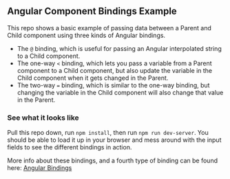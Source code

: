 ## Angular Component Bindings Example

This repo shows a basic example of passing data between a Parent and Child component using three kinds of Angular bindings.
* The `@` binding, which is useful for passing an Angular interpolated string to a Child component.
* The one-way `<` binding, which lets you pass a variable from a Parent component to a Child component, but also update the variable in the Child component when it gets changed in the Parent.
* The two-way `=` binding, which is similar to the one-way binding, but changing the variable in the Child component will also change that value in the Parent.


### See what it looks like
Pull this repo down, run `npm install`, then run `npm run dev-server`. You should be able to load it up in your browser and mess around with the input fields to see the different bindings in action.


More info about these bindings, and a fourth type of binding can be found here: [Angular Bindings](http://stackoverflow.com/questions/35855758/angularjs-data-binding-types)
